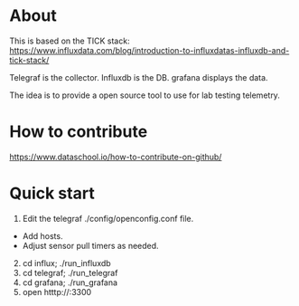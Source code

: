 # About
This is based on the TICK stack:
https://www.influxdata.com/blog/introduction-to-influxdatas-influxdb-and-tick-stack/

Telegraf is the collector.
Influxdb is the DB.
grafana displays the data.

The idea is to provide a open source tool to use for lab testing telemetry.

# How to contribute
https://www.dataschool.io/how-to-contribute-on-github/

# Quick start
1. Edit the telegraf ./config/openconfig.conf file.
  - Add hosts.
  - Adjust sensor pull timers as needed.
2. cd influx; ./run_influxdb 
3. cd telegraf; ./run_telegraf
4. cd grafana; ./run_grafana
5. open htttp://<your host>:3300





